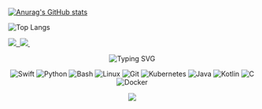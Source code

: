 [![Anurag's GitHub stats](https://github-readme-stats.vercel.app/api?username=onlymyrep&show_icons=true&theme=tokyonight&rank_icon=percentile&include_all_commits=true)](https://github.com/onlymyrep/github-readme-stats)

![Top Langs](https://github-readme-stats.vercel.app/api/top-langs/?username=onlymyrep&layout=compact)

<div id="paft" align="left">
   <div id="paft" align="left">
    <a href="https://t.me/bartonjo">
        <img src="https://img.shields.io/badge/Telegram-2CA5E0?style=for-the-badge&logo=telegram&logoColor=white"/>&nbsp;
    </a>
    <a href="mailto:mukashevilias@gmail.com">
        <img src="https://img.shields.io/badge/Gmail-D14836?style=for-the-badge&logo=gmail&logoColor=white"/>&nbsp;
    </a>
</div> 

<div align="center">

   ![Typing SVG](https://readme-typing-svg.herokuapp.com/?lines=Hi+there,+I'm+Ilyas!;Full+stack+developer;Swift+enthusiast;DevSecOps,+maybe&center=true&size=30)

</div>



<div align="center">
  
![Swift](https://img.shields.io/badge/-Swift-FA7343?style=for-the-badge&logo=swift&logoColor=white)
![Python](https://img.shields.io/badge/-Python-3776AB?style=for-the-badge&logo=python&logoColor=white)
![Bash](https://img.shields.io/badge/-Bash-4EAA25?style=for-the-badge&logo=gnu-bash&logoColor=white)
![Linux](https://img.shields.io/badge/-Linux-FCC624?style=for-the-badge&logo=linux&logoColor=black)
![Git](https://img.shields.io/badge/-Git-F05032?style=for-the-badge&logo=git&logoColor=white)
![Kubernetes](https://img.shields.io/badge/-Kubernetes-326CE5?style=for-the-badge&logo=kubernetes&logoColor=white)
![Java](https://img.shields.io/badge/-Java-007396?style=for-the-badge&logo=java&logoColor=white)
![Kotlin](https://img.shields.io/badge/-Kotlin-7F52FF?style=for-the-badge&logo=kotlin&logoColor=white)
![C](https://img.shields.io/badge/-C-A8B9CC?style=for-the-badge&logo=c&logoColor=black)
![Docker](https://img.shields.io/badge/-Docker-2496ED?style=for-the-badge&logo=docker&logoColor=white)

</div>

<div align="center">

<img src="https://capsule-render.vercel.app/api?type=waving&color=gradient&height=200&section=header&text=Welcome!&fontSize=60&animation=fadeIn" />

</div>
